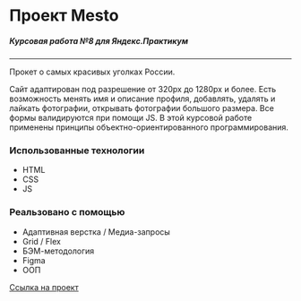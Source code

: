 # Проект Mesto
##### Курсовая работа №8 для Яндекс.Практикум
---

Прокет о самых красивых уголках России.

Сайт адаптирован под разрешение от 320px до 1280px и более.
Есть возможность менять имя и описание профиля, добавлять, удалять и лайкать фотографии, открывать фотографии большого размера. Все формы валидируются при помощи JS.
В этой курсовой работе применены принципы объектно-ориентированного программирования.

### Использованные технологии

* HTML
* CSS
* JS

### Реальзовано с помощью

* Адаптивная верстка / Медиа-запросы
* Grid / Flex
* БЭМ-методология
* Figma
* ООП



[Ссылка на проект](https://olga-mishareva.github.io/mesto/)
